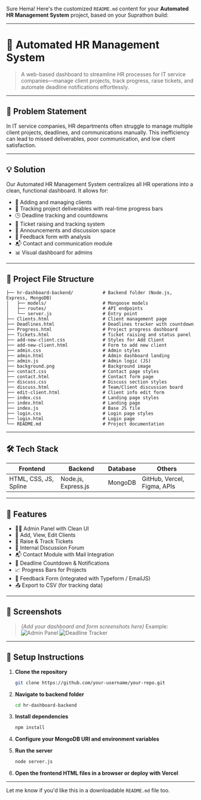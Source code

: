 Sure Hema! Here's the customized `README.md` content for your **Automated HR Management System** project, based on your Suprathon build:

---

# 🚀 Automated HR Management System

> A web-based dashboard to streamline HR processes for IT service companies—manage client projects, track progress, raise tickets, and automate deadline notifications effortlessly.

---

## 🧠 Problem Statement

In IT service companies, HR departments often struggle to manage multiple client projects, deadlines, and communications manually. This inefficiency can lead to missed deliverables, poor communication, and low client satisfaction.

---

## 💡 Solution

Our Automated HR Management System centralizes all HR operations into a clean, functional dashboard. It allows for:

* 📁 Adding and managing clients
* 🧾 Tracking project deliverables with real-time progress bars
* 🕒 Deadline tracking and countdowns
* 🎫 Ticket raising and tracking system
* 📢 Announcements and discussion space
* 📝 Feedback form with analysis
* 📬 Contact and communication module
* 📊 Visual dashboard for admins

---

## 📁 Project File Structure

```
├── hr-dashboard-backend/           # Backend folder (Node.js, Express, MongoDB)
│   ├── models/                     # Mongoose models
│   ├── routes/                     # API endpoints
│   └── server.js                   # Entry point
├── Clients.html                    # Client management page
├── Deadlines.html                  # Deadlines tracker with countdown
├── Progress.html                   # Project progress dashboard
├── Tickets.html                    # Ticket raising and status panel
├── add-new-client.css              # Styles for Add Client
├── add-new-client.html             # Form to add new client
├── admin.css                       # Admin styles
├── admin.html                      # Admin dashboard landing
├── admin.js                        # Admin logic (JS)
├── background.png                  # Background image
├── contact.css                     # Contact page styles
├── contact.html                    # Contact form page
├── discuss.css                     # Discuss section styles
├── discuss.html                    # Team/Client discussion board
├── edit-client.html                # Client info edit form
├── index.css                       # Landing page styles
├── index.html                      # Landing page
├── index.js                        # Base JS file
├── login.css                       # Login page styles
├── login.html                      # Login page
└── README.md                       # Project documentation
```

---

## 🛠️ Tech Stack

| Frontend              | Backend             | Database | Others                      |
| --------------------- | ------------------- | -------- | --------------------------- |
| HTML, CSS, JS, Spline | Node.js, Express.js | MongoDB  | GitHub, Vercel, Figma, APIs |

---

## 📱 Features

* 🧑‍💼 Admin Panel with Clean UI
* 👥 Add, View, Edit Clients
* 🎫 Raise & Track Tickets
* 📢 Internal Discussion Forum
* 📬 Contact Module with Mail Integration
* 📆 Deadline Countdown & Notifications
* 📈 Progress Bars for Projects
* 📝 Feedback Form (integrated with Typeform / EmailJS)
* 📤 Export to CSV (for tracking data)

---

## 📸 Screenshots

> *(Add your dashboard and form screenshots here)*
> Example:
> ![Admin Panel](./assets/admin-panel.png)
> ![Deadline Tracker](./assets/deadline-countdown.png)

---

## 🔧 Setup Instructions

1. **Clone the repository**

   ```bash
   git clone https://github.com/your-username/your-repo.git
   ```

2. **Navigate to backend folder**

   ```bash
   cd hr-dashboard-backend
   ```

3. **Install dependencies**

   ```bash
   npm install
   ```

4. **Configure your MongoDB URI and environment variables**

5. **Run the server**

   ```bash
   node server.js
   ```

6. **Open the frontend HTML files in a browser or deploy with Vercel**

---

Let me know if you'd like this in a downloadable `README.md` file too.
